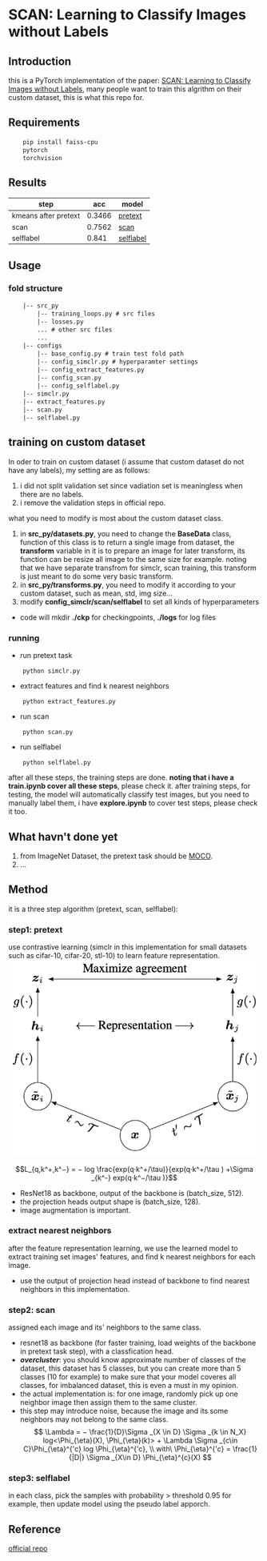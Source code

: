 
# SCAN: Learning to Classify Images without Labels
## Introduction 

this is a PyTorch implementation of the paper: [SCAN: Learning to Classify Images without Labels]('https://arxiv.org/pdf/2005.12320.pdf'), many people want to train this algrithm on their custom dataset, this is what this repo for.


## Requirements
```
    pip install faiss-cpu
    pytorch 
    torchvision
```
## Results

|  step   | acc  | model|
|  ----  | ----  | ----|
| kmeans after pretext  | 0.3466 | [pretext](https://drive.google.com/file/d/1-Ib1HJv9tmk0ckqRMwQdGMdFTPjV_9EW/view?usp=sharing)|
| scan  | 0.7562 |[scan](https://drive.google.com/file/d/1-CAwZ7FGH8CH6es0ie0l_07U8N9pXjgI/view?usp=sharing)|
| selflabel  | 0.841 |[selflabel](https://drive.google.com/file/d/1-QKepjxMBSFvcRwt48SU6PAorKmHhjBo/view?usp=sharing)|

## Usage

### fold structure
```
    |-- src_py
        |-- training_loops.py # src files
        |-- losses.py
        ... # other src files
        ...
    |-- configs
        |-- base_config.py # train test fold path
        |-- config_simclr.py # hyperparamter settings
        |-- config_extract_features.py
        |-- config_scan.py
        |-- config_selflabel.py
    |-- simclr.py
    |-- extract_features.py
    |-- scan.py
    |-- selflabel.py
```
## training on custom dataset
In oder to train on custom dataset (i assume that custom dataset do not have any labels), my setting are as follows:
1. i did not split validation set since vadiation set is meaningless when there are no labels.
2. i remove the validation steps in official repo.

what you need to modify is most about the custom dataset class.
1. in **src_py/datasets.py**, you need to change the **BaseData** class, function of this class is to return a single image from dataset, the **transform** variable in it is to prepare an image for later transform, its function can be resize all image to the same size for example. noting that we have separate transfrom for simclr, scan training, this transform is just meant to do some very basic transform.
2. in **src_py/transforms.py**, you need to modify it according to your custom dataset, such as mean, std, img size...
3. modify **config_simclr/scan/selflabel** to set all kinds of hyperparameters
* code will mkdir **./ckp** for checkingpoints, **./logs** for log files


### running
* run pretext task
```    
    python simclr.py
```
* extract features and find k nearest neighbors
```
    python extract_features.py
```
* run scan
```
    python scan.py
```
* run selflabel
```
    python selflabel.py
```

after all these steps, the training steps are done. **noting that i have a train.ipynb cover all these steps**, please check it. after training steps, for testing, the model will automatically classify test images, but you need to manually label them, i have **explore.ipynb** to cover test steps, please check it too. 



## What havn't done yet
1. from ImageNet Dataset, the pretext task should be [MOCO](https://github.com/facebookresearch/moco).
2. ...

## Method
it is a three step algorithm (pretext, scan, selflabel):
### step1: pretext
use contrastive learning (simclr in this implementation for small datasets such as cifar-10, cifar-20, stl-10) to learn feature representation.
![img](./asserts/simclr.png)

$$L_{q,k^+,k^−} = − log \frac{exp(q·k^+/\tau)}{exp(q·k^+/\tau ) +\Sigma _{k^-} exp(q·k^−/\tau )}$$

* ResNet18 as backbone, output of the backbone is (batch_size, 512).
* the projection heads output shape is (batch_size, 128).
* image augmentation is important.

### extract nearest neighbors
after the feature representation learning, we use the learned model to extract training set images' features, and find k nearest neighbors for each image.

* use the output of projection head instead of backbone to find nearest neighbors in this implementation.

### step2: scan
assigned each image and its' neighbors to the same class.

* resnet18 as backbone (for faster training, load weights of the backbone in pretext task step), with a classfication head.
* ***overcluster***: you should know approximate number of classes of the dataset, this dataset has 5 classes, but you can create more than 5 classes (10 for example) to make sure that your model coveres all classes, for imbalanced dataset, this is even a must in my opinion.
* the actual implementation is: for one image, randomly pick up one neighbor image then assign them to the same cluster.
* this step may introduce noise, because the image and its some neighbors may not belong to the same class.
$$
\Lambda = − \frac{1}{D}\Sigma _{X \in D} \Sigma _{k \in N_X} log<\Phi_{\eta}(X), \Phi_{\eta}(k)> + \Lambda \Sigma _{c\in C}\Phi_{\eta}^{'c} log \Phi_{\eta}^{'c},
\\
with\ \Phi_{\eta}^{'c} = \frac{1}{|D|} \Sigma _{X\in D} \Phi_{\eta}^{c}(X)
$$

### step3: selflabel
in each class, pick the samples with probability > threshold 0.95 for example, then update model using the pseudo label apporch.


## Reference
[official repo](https://github.com/wvangansbeke/Unsupervised-Classification)
